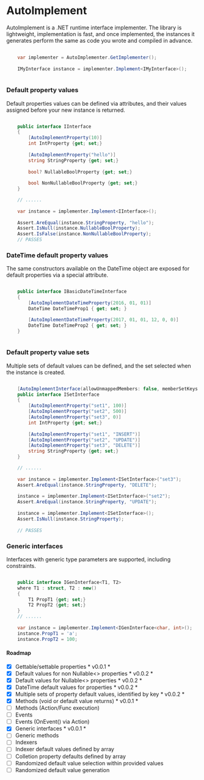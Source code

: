 # AutoImplement

AutoImplement is a .NET runtime interface implementer.  The library is lightweight, implementation is fast,
and once implemented, the instances it generates perform the same as code you wrote and compiled in advance.

```csharp
	
    var implementer = AutoImplementer.GetImplementer();
	
	IMyInterface instance = implementer.Implement<IMyInterface>();
	
```

### Default property values

Default properties values can be defined via attributes, and their values assigned before your new instance is returned.

```csharp

	public interface IInterface
	{
		[AutoImplementProperty(10)]
		int IntProperty {get; set;}
				
		[AutoImplementProperty("hello")]
		string StringProperty {get; set;}
		
		bool? NullableBoolProperty {get; set;}
		
		bool NonNullableBoolProperty {get; set;}
	}

	// ......
	
	var instance = implementer.Implement<IInterface>();
	
	Assert.AreEqual(instance.StringProperty, "hello");
	Assert.IsNull(instance.NullableBoolProperty);
	Assert.IsFalse(instance.NonNullableBoolProperty);
	// PASSES
```

### DateTime default property values

The same constructors available on the DateTime object are exposed for default properties via a special attribute.
```csharp

	public interface IBasicDateTimeInterface
    {
        [AutoImplementDateTimeProperty(2016, 01, 01)]
        DateTime DateTimeProp1 { get; set; }

        [AutoImplementDateTimeProperty(2017, 01, 01, 12, 0, 0)]
        DateTime DateTimeProp2 { get; set; }
    }
	
```


### Default property value sets

Multiple sets of default values can be defined, and the set selected when the instance is created.

```csharp

	[AutoImplementInterface(allowUnmappedMembers: false, memberSetKeys: "set1", "set2", "set3")]
	public interface ISetInterface
	{
		[AutoImplementProperty("set1", 100)]
		[AutoImplementProperty("set2", 500)]
		[AutoImplementProperty("set3", 0)]
		int IntProperty {get; set;}
				
		[AutoImplementProperty("set1", "INSERT")]
		[AutoImplementProperty("set2", "UPDATE")]
		[AutoImplementProperty("set3", "DELETE")]
		string StringProperty {get; set;}
	}

	// ......
	
	var instance = implementer.Implement<ISetInterface>("set3");	
	Assert.AreEqual(instance.StringProperty, "DELETE");
	
	instance = implementer.Implement<ISetInterface>("set2");	
	Assert.AreEqual(instance.StringProperty, "UPDATE");
	
	instance = implementer.Implement<ISetInterface>();	
	Assert.IsNull(instance.StringProperty);	
	
	// PASSES
```

### Generic interfaces

Interfaces with generic type parameters are supported, including constraints.

```csharp

	public interface IGenInterface<T1, T2>
	where T1 : struct, T2 : new()
	{
		T1 PropT1 {get; set;}
		T2 PropT2 {get; set;}
	}
	// ......
	
	var instance = implementer.Implement<IGenInterface<char, int>();
	instance.PropT1 = 'a';
	instance.PropT2 = 100;
```


#### Roadmap
- [x] Gettable/settable properties * v0.0.1 *
- [x] Default values for non Nullable<> properties * v0.0.2 *
- [x] Default values for Nullable<> properties * v0.0.2 *
- [x] DateTime default values for properties * v0.0.2 *
- [x] Multiple sets of property default values, identified by key * v0.0.2 *
- [x] Methods (void or default value returns) * v0.0.1 *
- [ ] Methods (Action/Func execution)
- [ ] Events
- [ ] Events (OnEvent() via Action)
- [x] Generic interfaces * v0.0.1 *
- [ ] Generic methods
- [ ] Indexers
- [ ] Indexer default values defined by array
- [ ] Colletion property defaults defined by array
- [ ] Randomized default value selection within provided values
- [ ] Randomized default value generation